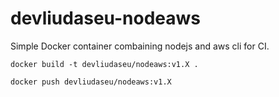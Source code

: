 # devliudaseu-nodeaws

Simple Docker container combaining nodejs and aws cli for CI.

`docker build -t devliudaseu/nodeaws:v1.X .`

`docker push devliudaseu/nodeaws:v1.X`


